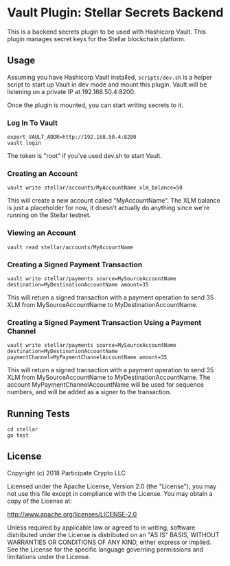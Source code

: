 # Vault Plugin: Stellar Secrets Backend

This is a backend secrets plugin to be used with Hashicorp Vault. This plugin manages secret keys for the Stellar blockchain platform.

## Usage

Assuming you have Hashicorp Vault installed, `scripts/dev.sh` is a helper script to start up Vault in dev mode and mount this plugin.
Vault will be listening on a private IP at 192.168.50.4:8200.

Once the plugin is mounted, you can start writing secrets to it.

### Log In To Vault

```
export VAULT_ADDR=http://192.168.50.4:8200
vault login
```


The token is "root" if you've used dev.sh to start Vault.

### Creating an Account

`vault write stellar/accounts/MyAccountName xlm_balance=50`

This will create a new account called "MyAccountName". The XLM balance is just a placeholder for now, 
it doesn't actually do anything since we're running on the Stellar testnet.

### Viewing an Account

`vault read stellar/accounts/MyAccountName`

### Creating a Signed Payment Transaction

`vault write stellar/payments source=MySourceAccountName destination=MyDestinationAccountName amount=35`

This will return a signed transaction with a payment operation to send 35 XLM from MySourceAccountName to MyDestinationAccountName.

### Creating a Signed Payment Transaction Using a Payment Channel

`vault write stellar/payments source=MySourceAccountName destination=MyDestinationAccountName paymentChannel=MyPaymentChannelAccountName amount=35`

This will return a signed transaction with a payment operation to send 35 XLM from MySourceAccountName to MyDestinationAccountName. 
The account MyPaymentChannelAccountName will be used for sequence numbers, and 
will be added as a signer to the transaction.

## Running Tests

```
cd stellar
go test
```


## License

Copyright (c) 2018 Participate Crypto LLC

Licensed under the Apache License, Version 2.0 (the "License");
you may not use this file except in compliance with the License.
You may obtain a copy of the License at:

http://www.apache.org/licenses/LICENSE-2.0

Unless required by applicable law or agreed to in writing, software
distributed under the License is distributed on an "AS IS" BASIS,
WITHOUT WARRANTIES OR CONDITIONS OF ANY KIND, either express or implied.
See the License for the specific language governing permissions and
limitations under the License.
